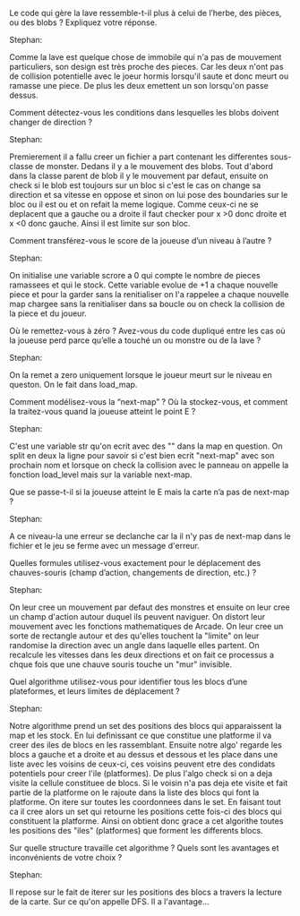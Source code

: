 Le code qui gère la lave ressemble-t-il plus à celui de l’herbe, des pièces, ou des blobs ? Expliquez votre réponse.

Stephan:

Comme la lave est quelque chose de immobile qui n'a pas de mouvement particuliers, son design est très proche des pieces. Car les deux n'ont pas de collision potentielle avec le joeur hormis lorsqu'il saute et donc meurt ou ramasse une piece. De plus les deux emettent un son lorsqu'on passe dessus.

Comment détectez-vous les conditions dans lesquelles les blobs doivent changer de direction ?

Stephan:

Premierement il a fallu creer un fichier a part contenant les differentes sous-classe de monster. Dedans il y a le mouvement des blobs. Tout d'abord dans la classe parent de blob il y le mouvement par defaut, ensuite on check si le blob est toujours sur un bloc si c'est le cas on change sa direction et sa vitesse en oppose et sinon on lui pose des boundaries sur le bloc ou il est ou et on refait la meme logique. Comme ceux-ci ne se deplacent que a gauche ou a droite il faut checker pour x >0 donc droite et x <0 donc gauche. Ainsi il est limite sur son bloc.

Comment transférez-vous le score de la joueuse d’un niveau à l’autre ?

Stephan:

On initialise une variable scrore a 0 qui compte le nombre de pieces ramassees et qui le stock. Cette variable evolue de +1 a chaque nouvelle piece et pour la garder sans la renitialiser on l'a rappelee a chaque nouvelle map chargee sans la renitialiser dans sa boucle ou on check la collision de la piece et du joueur.

Où le remettez-vous à zéro ? Avez-vous du code dupliqué entre les cas où la joueuse perd parce qu’elle a touché un ou monstre ou de la lave ?

Stephan:

On la remet a zero uniquement lorsque le joueur meurt sur le niveau en queston. On le fait dans load_map.

Comment modélisez-vous la “next-map” ? Où la stockez-vous, et comment la traitez-vous quand la joueuse atteint le point E ?

Stephan:

C'est une variable str qu'on ecrit avec des "" dans la map en question. On split en deux la ligne pour savoir si c'est bien ecrit "next-map" avec son prochain nom et lorsque on check la collision avec le panneau on appelle la fonction load_level mais sur la variable next-map.

Que se passe-t-il si la joueuse atteint le E mais la carte n’a pas de next-map ?

Stephan:

A ce niveau-la une erreur se declanche car la il n'y pas de next-map dans le fichier et le jeu se ferme avec un message d'erreur.

Quelles formules utilisez-vous exactement pour le déplacement des chauves-souris (champ d’action, changements de direction, etc.) ?

Stephan:

On leur cree un mouvement par defaut des monstres et ensuite on leur cree un champ d'action autour duquel ils peuvent naviguer. On distort leur mouvement avec les fonctions mathematiques de Arcade. On leur cree un sorte de rectangle autour et des qu'elles touchent la "limite" on leur randomise la direction avec un angle dans laquelle elles partent. On recalcule les vitesses dans les deux directions et on fait ce processus a chque fois que une chauve souris touche un "mur" invisible.

Quel algorithme utilisez-vous pour identifier tous les blocs d’une plateformes, et leurs limites de déplacement ?

Stephan:

Notre algorithme prend un set des positions des blocs qui apparaissent la map et les stock. En lui definissant ce que constitue une platforme il va creer des iles de blocs en les rassemblant. Ensuite notre algo' regarde les blocs a gauche et a droite et au dessus et dessous et les place dans une liste avec les voisins de ceux-ci, ces voisins peuvent etre des condidats potentiels pour creer l'ile (platformes). De plus l'algo check si on a deja visite la cellule constituee de blocs. Si le voisin n'a pas deja ete visite et fait partie de la platforme on le rajoute dans la liste des blocs qui font la platforme. On itere sur toutes les coordonnees dans le set. En faisant tout ca il cree alors un set qui retourne les positions cette fois-ci des blocs qui constituent la platforme. Ainsi on obtient donc grace a cet algorithe toutes les positions des "iles" (platformes) que forment les differents blocs.  

Sur quelle structure travaille cet algorithme ? Quels sont les avantages et inconvénients de votre choix ?

Stephan:

Il repose sur le fait de iterer sur les positions des blocs a travers la lecture de la carte. Sur ce qu'on appelle DFS. Il a l'avantage...